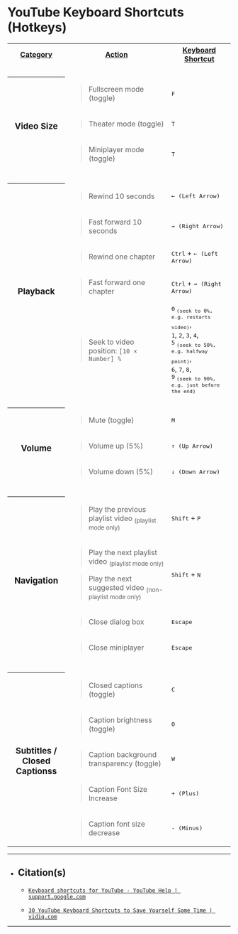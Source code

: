 <!-- ------------------------------ -->
<!-- https://github.com/mcavallo-git/Coding/blob/main/hotkeys/youtube-hotkeys.md -->
<!-- ------------------------------ -->

# YouTube Keyboard Shortcuts (Hotkeys)

<!-- ------------------------------ -->

<table>
  <tr>
    <th><u>Category</u></th>
    <th><u>Action</u></th>
    <th><u>Keyboard Shortcut</u></th>
  </tr>
  <!-- ------------------------------ --> <tr><td colspan="3"><br /></td></tr> <!-- ------------------------------ -->
  <tr>
    <th rowspan="4"><h3>Video Size</h3></th>
  </tr>
  <tr>
    <td><blockquote>Fullscreen mode (toggle)</blockquote></td>
    <td><kbd>F</kbd></td>
  </tr>
  <tr>
    <td><blockquote>Theater mode (toggle)</blockquote></td>
    <td><kbd>T</kbd></td>
  </tr>
  <tr>
    <td><blockquote>Miniplayer mode (toggle)</blockquote></td>
    <td><kbd>T</kbd></td>
  </tr>
  <!-- ------------------------------ --> <tr><td colspan="3"><br /></td></tr> <!-- ------------------------------ -->
  <tr>
    <th rowspan="6"><h3>Playback</h3></th>
  </tr>
  <tr>
    <td><blockquote>Rewind 10 seconds</blockquote></td>
    <td><kbd>← (Left Arrow)</kbd></td>
  </tr>
  <tr>
    <td><blockquote>Fast forward 10 seconds</blockquote></td>
    <td><kbd>→ (Right Arrow)</kbd></td>
  </tr>
  <tr>
    <td><blockquote>Rewind one chapter</blockquote></td>
    <td><kbd>Ctrl</kbd> + <kbd>← (Left Arrow)</kbd></td>
  </tr>
  <tr>
    <td><blockquote>Fast forward one chapter</blockquote></td>
    <td><kbd>Ctrl</kbd> + <kbd>→ (Right Arrow)</kbd></td>
  </tr>
  <tr>
    <td><blockquote>Seek to video position: <code>[10 × Number] %</code></blockquote></td>
    <td>
      <kbd>0</kbd><sub>&nbsp;<code>(seek to 0%, e.g. restarts video)</code></sub>,
      <br /><kbd>1</kbd>, <kbd>2</kbd>, <kbd>3</kbd>, <kbd>4</kbd>,
      <br /><kbd>5</kbd><sub>&nbsp;<code>(seek to 50%, e.g. halfway point)</code></sub>,
      <br /><kbd>6</kbd>, <kbd>7</kbd>, <kbd>8</kbd>,
      <br /><kbd>9</kbd><sub>&nbsp;<code>(seek to 90%, e.g. just before the end)</code></sub>
    </td>
  </tr>
  <!-- ------------------------------ --> <tr><td colspan="3"><br /></td></tr> <!-- ------------------------------ -->
  <tr>
    <th rowspan="4"><h3>Volume</h3></th>
  </tr>
  <tr>
    <td><blockquote>Mute (toggle)</blockquote></td>
    <td><kbd>M</kbd></td>
  </tr>
  <tr>
    <td><blockquote>Volume up (5%)</blockquote></td>
    <td><kbd>↑ (Up Arrow)</kbd></td>
  </tr>
  <tr>
    <td><blockquote>Volume down (5%)</blockquote></td>
    <td><kbd>↓ (Down Arrow)</kbd></td>
  </tr>
  <!-- ------------------------------ --> <tr><td colspan="3"><br /></td></tr> <!-- ------------------------------ -->
  <tr>
    <th rowspan="5"><h3>Navigation</h3></th>
  </tr>
  <tr>
    <td><blockquote>Play the previous playlist video&nbsp;<sub>(playlist mode only)</sub></blockquote></td>
    <td><kbd>Shift</kbd> + <kbd>P</kbd></td>
  </tr>
  <tr>
    <td><blockquote>Play the next playlist video&nbsp;<sub>(playlist mode only)</sub></blockquote><blockquote>Play the next suggested video&nbsp;<sub>(non-playlist mode only)</sub></blockquote></td>
    <td><kbd>Shift</kbd> + <kbd>N</kbd></td>
  </tr>
  <tr>
    <td><blockquote>Close dialog box</blockquote></td>
    <td><kbd>Escape</kbd></td>
  </tr>
  <tr>
    <td><blockquote>Close miniplayer</blockquote></td>
    <td><kbd>Escape</kbd></td>
  </tr>
  <!-- ------------------------------ --> <tr><td colspan="3"><br /></td></tr> <!-- ------------------------------ -->
  <tr>
    <th rowspan="6"><h3>Subtitles /<br />Closed Captionss</h3></th>
  </tr>
  <tr>
    <td><blockquote>Closed captions (toggle)</blockquote></td>
    <td><kbd>C</kbd></td>
  </tr>
  <tr>
    <td><blockquote>Caption brightness (toggle)</blockquote></td>
    <td><kbd>O</kbd></td>
  </tr>
  <tr>
    <td><blockquote>Caption background transparency (toggle)</blockquote></td>
    <td><kbd>W</kbd></td>
  </tr>
  <tr>
    <td><blockquote>Caption Font Size Increase</blockquote></td>
    <td><kbd>+ (Plus)</kbd></td>
  </tr>
  <tr>
    <td><blockquote>Caption font size decrease</blockquote></td>
    <td><kbd>- (Minus)</kbd></td>
  </tr>
</table>

<!-- ------------------------------ -->

***
- ## Citation(s)

  - [`Keyboard shortcuts for YouTube - YouTube Help | support.google.com`](https://support.google.com/youtube/answer/7631406?hl=en)

  - [`30 YouTube Keyboard Shortcuts to Save Yourself Some Time | vidiq.com`](https://vidiq.com/blog/post/30-youtube-keyboard-shortcuts/)

<!-- ------------------------------ -->

***

